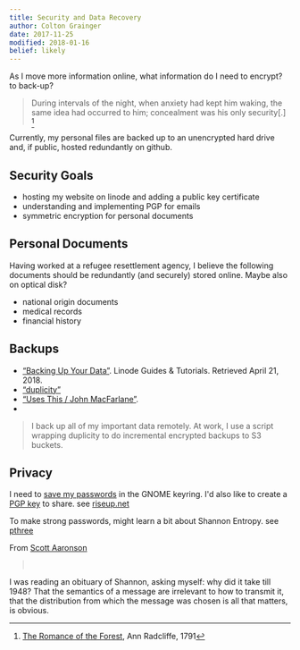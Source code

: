 ```yaml
---
title: Security and Data Recovery 
author: Colton Grainger
date: 2017-11-25
modified: 2018-01-16
belief: likely
---
```


As I move more information online, what information do I need to encrypt? to back-up? 

> During intervals of the night, when anxiety had kept him waking, the same idea had occurred to him; concealment was his only security[.] [^radcliffe]

[^radcliffe]: [The Romance of the Forest](https://archive.org/details/romanceforestby00radcgoog), Ann Radcliffe, 1791

Currently, my personal files are backed up to an unencrypted hard drive and, if public, hosted redundantly on github.

## Security Goals

- hosting my website on linode and adding a public key certificate
- understanding and implementing PGP for emails
- symmetric encryption for personal documents

## Personal Documents 

Having worked at a refugee resettlement agency, I believe the following documents should be redundantly (and securely) stored online. Maybe also on optical disk?

- national origin documents
- medical records
- financial history

## Backups 

- [“Backing Up Your Data”](https://linode.com/docs/security/backups/backing-up-your-data/). Linode Guides & Tutorials. Retrieved April 21, 2018.
- [“duplicity”](http://duplicity.nongnu.org/)
- [“Uses This / John MacFarlane”](https://usesthis.com/interviews/john.macfarlane/).
-
> I back up all of my important data remotely. At work, I use a script wrapping
> duplicity to do incremental encrypted backups to S3 buckets. 

## Privacy

I need to [save my passwords](http://msmtp.sourceforge.net/doc/msmtp.html#Authentication) in the GNOME keyring. I'd also like to create a [PGP key](ttps://pgp.mit.edu) to share. see [riseup.net](https://riseup.net/en/security/network-security/certificates)

To make strong passwords, might learn a bit about Shannon Entropy. see [pthree](https://pthree.org/)

From [Scott Aaronson](https://www.scottaaronson.com/writings/plogp.html)
> <pre>
 I was reading an obituary of Shannon, 
 asking myself: 
 why did it take till 1948?
 That the semantics of a message 
 are irrelevant to how to transmit it, 
 that the distribution from which the message was 
 chosen is all that matters, 
 is obvious. 
> </pre>


